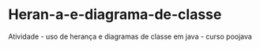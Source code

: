 # Heran-a-e-diagrama-de-classe
Atividade - uso de herança e diagramas de classe em java - curso poojava
